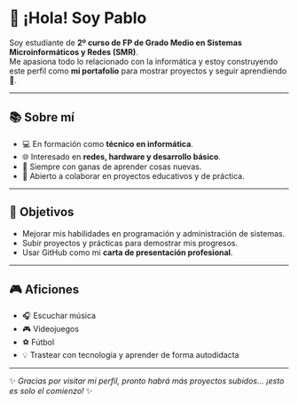 # 👋 ¡Hola! Soy Pablo  

Soy estudiante de **2º curso de FP de Grado Medio en Sistemas Microinformáticos y Redes (SMR)**.  
Me apasiona todo lo relacionado con la informática y estoy construyendo este perfil como **mi portafolio** para mostrar proyectos y seguir aprendiendo 🚀.  

---

## 📚 Sobre mí
- 💻 En formación como **técnico en informática**.  
- 🌐 Interesado en **redes, hardware y desarrollo básico**.  
- 📖 Siempre con ganas de aprender cosas nuevas.  
- 🤝 Abierto a colaborar en proyectos educativos y de práctica.  

---

## 🎯 Objetivos
- Mejorar mis habilidades en programación y administración de sistemas.  
- Subir proyectos y prácticas para demostrar mis progresos.  
- Usar GitHub como mi **carta de presentación profesional**.  

---

## 🎮 Aficiones
- 🎧 Escuchar música  
- 🎮 Videojuegos  
- ⚽ Fútbol  
- 💡 Trastear con tecnología y aprender de forma autodidacta  

---

✨ *Gracias por visitar mi perfil, pronto habrá más proyectos subidos... ¡esto es solo el comienzo!* ✨
